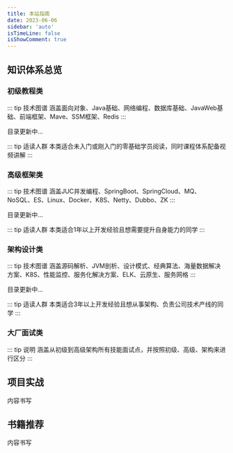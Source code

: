 ```yaml
---
title: 本站指南
date: 2023-06-06
sidebar: 'auto'
isTimeLine: false
isShowComment: true
---
```


## 知识体系总览

### 初级教程类

::: tip 技术图谱
涵盖面向对象、Java基础、网络编程、数据库基础、JavaWeb基础、前端框架、Mave、SSM框架、Redis
:::

目录更新中...

::: tip 适读人群
本类适合未入门或刚入门的零基础学员阅读，同时课程体系配备视频讲解
:::



### 高级框架类

::: tip 技术图谱
涵盖JUC并发编程、SpringBoot、SpringCloud、MQ、NoSQL、ES、Linux、Docker、K8S、Netty、Dubbo、ZK
:::

目录更新中...

::: tip 适读人群
本类适合1年以上开发经验且想需要提升自身能力的同学
:::



### 架构设计类

::: tip 技术图谱
涵盖源码解析、JVM剖析、设计模式、经典算法、海量数据解决方案、K8S、性能监控、服务化解决方案、ELK、云原生、服务网格
:::

目录更新中...

::: tip 适读人群
本类适合3年以上开发经验且想从事架构、负责公司技术产线的同学
:::



### 大厂面试类

::: tip 说明
涵盖从初级到高级架构所有技能面试点，并按照初级、高级、架构来进行区分
:::





## 项目实战

内容书写

## 书籍推荐

内容书写